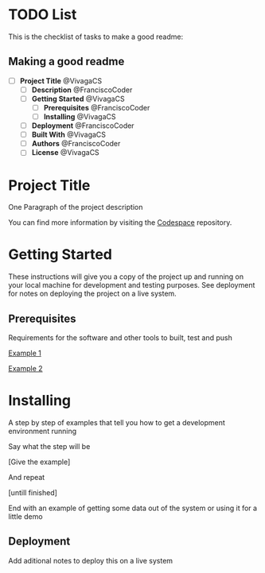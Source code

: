 # TODO List

This is the checklist of tasks to make a good readme:

## Making a good readme
- [ ] **Project Title** @VivagaCS
  - [ ] **Description** @FranciscoCoder
  - [ ] **Getting Started** @VivagaCS
      - [ ] **Prerequisites** @FranciscoCoder
      - [ ] **Installing** @VivagaCS
  - [ ] **Deployment** @FranciscoCoder
  - [ ] **Built With** @VivagaCS
  - [ ] **Authors** @FranciscoCoder
  - [ ] **License** @VivagaCS

# Project Title

One Paragraph of the project description

You can find more information by visiting the [Codespace](https://codespaceacademy.com/) repository.

# Getting Started

These instructions will give you a copy of the project up and running on your local machine for development and testing purposes. See deployment for notes on deploying the project on a live system.

## Prerequisites

Requirements for the software and other tools to built, test and push

[Example 1](https://www.google.com) 

[Example 2](https://www.google.com) 

# Installing

A step by step of examples that tell you how to get a development environment running

Say what the step will be

[Give the example]

And repeat

[untill finished]

End with an example of getting some data out of the system or using it for a little demo

## Deployment

Add aditional notes to deploy this on a live system